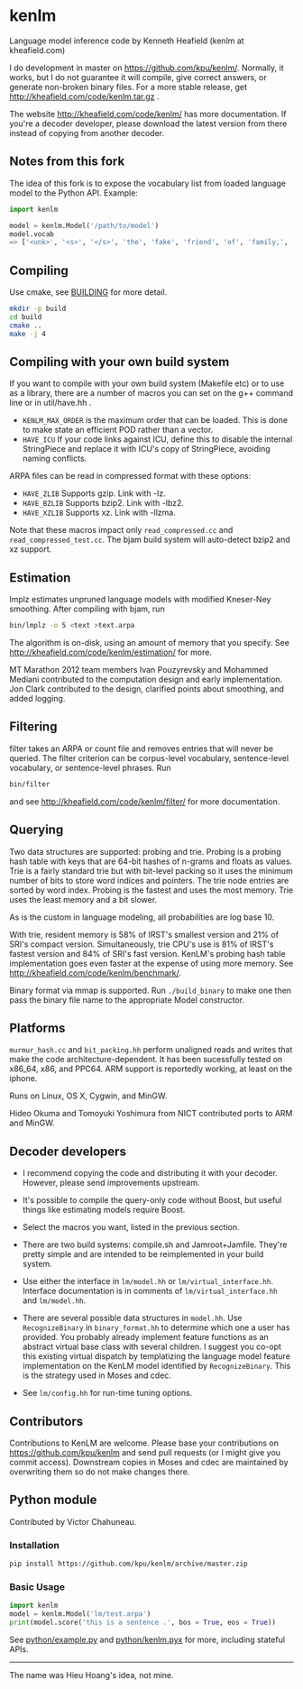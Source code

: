 # kenlm

Language model inference code by Kenneth Heafield (kenlm at kheafield.com)

I do development in master on https://github.com/kpu/kenlm/.  Normally, it works, but I do not guarantee it will compile, give correct answers, or generate non-broken binary files.  For a more stable release, get http://kheafield.com/code/kenlm.tar.gz .

The website http://kheafield.com/code/kenlm/ has more documentation.  If you're a decoder developer, please download the latest version from there instead of copying from another decoder.

## Notes from this fork
The idea of this fork is to expose the vocabulary list from loaded language model to the Python API. Example:

```python
import kenlm

model = kenlm.Model('/path/to/model')
model.vocab
=> ['<unk>', '<s>', '</s>', 'the', 'fake', 'friend', 'of', 'family,', 'like']
```

## Compiling
Use cmake, see [BUILDING](BUILDING) for more detail.
```bash
mkdir -p build
cd build
cmake ..
make -j 4
```

## Compiling with your own build system
If you want to compile with your own build system (Makefile etc) or to use as a library, there are a number of macros you can set on the g++ command line or in util/have.hh .

* `KENLM_MAX_ORDER` is the maximum order that can be loaded.  This is done to make state an efficient POD rather than a vector.
* `HAVE_ICU` If your code links against ICU, define this to disable the internal StringPiece and replace it with ICU's copy of StringPiece, avoiding naming conflicts.

ARPA files can be read in compressed format with these options:
* `HAVE_ZLIB` Supports gzip.  Link with -lz.
* `HAVE_BZLIB` Supports bzip2.  Link with -lbz2.
* `HAVE_XZLIB` Supports xz.  Link with -llzma.

Note that these macros impact only `read_compressed.cc` and `read_compressed_test.cc`.  The bjam build system will auto-detect bzip2 and xz support.

## Estimation
lmplz estimates unpruned language models with modified Kneser-Ney smoothing.  After compiling with bjam, run
```bash
bin/lmplz -o 5 <text >text.arpa
```
The algorithm is on-disk, using an amount of memory that you specify.  See http://kheafield.com/code/kenlm/estimation/ for more.

MT Marathon 2012 team members Ivan Pouzyrevsky and Mohammed Mediani contributed to the computation design and early implementation. Jon Clark contributed to the design, clarified points about smoothing, and added logging.

## Filtering

filter takes an ARPA or count file and removes entries that will never be queried.  The filter criterion can be corpus-level vocabulary, sentence-level vocabulary, or sentence-level phrases.  Run
```bash
bin/filter
```
and see http://kheafield.com/code/kenlm/filter/ for more documentation.

## Querying

Two data structures are supported: probing and trie.  Probing is a probing hash table with keys that are 64-bit hashes of n-grams and floats as values.  Trie is a fairly standard trie but with bit-level packing so it uses the minimum number of bits to store word indices and pointers.  The trie node entries are sorted by word index.  Probing is the fastest and uses the most memory.  Trie uses the least memory and a bit slower.

As is the custom in language modeling, all probabilities are log base 10.

With trie, resident memory is 58% of IRST's smallest version and 21% of SRI's compact version.  Simultaneously, trie CPU's use is 81% of IRST's fastest version and 84% of SRI's fast version.  KenLM's probing hash table implementation goes even faster at the expense of using more memory.  See http://kheafield.com/code/kenlm/benchmark/.

Binary format via mmap is supported.  Run `./build_binary` to make one then pass the binary file name to the appropriate Model constructor.

## Platforms
`murmur_hash.cc` and `bit_packing.hh` perform unaligned reads and writes that make the code architecture-dependent.
It has been sucessfully tested on x86\_64, x86, and PPC64.
ARM support is reportedly working, at least on the iphone.

Runs on Linux, OS X, Cygwin, and MinGW.

Hideo Okuma and Tomoyuki Yoshimura from NICT contributed ports to ARM and MinGW.

## Decoder developers
- I recommend copying the code and distributing it with your decoder.  However, please send improvements upstream.

- It's possible to compile the query-only code without Boost, but useful things like estimating models require Boost.

- Select the macros you want, listed in the previous section.

- There are two build systems: compile.sh and Jamroot+Jamfile.  They're pretty simple and are intended to be reimplemented in your build system.

- Use either the interface in `lm/model.hh` or `lm/virtual_interface.hh`.  Interface documentation is in comments of `lm/virtual_interface.hh` and `lm/model.hh`.

- There are several possible data structures in `model.hh`.  Use `RecognizeBinary` in `binary_format.hh` to determine which one a user has provided.  You probably already implement feature functions as an abstract virtual base class with several children.  I suggest you co-opt this existing virtual dispatch by templatizing the language model feature implementation on the KenLM model identified by `RecognizeBinary`.  This is the strategy used in Moses and cdec.

- See `lm/config.hh` for run-time tuning options.

## Contributors
Contributions to KenLM are welcome.  Please base your contributions on https://github.com/kpu/kenlm and send pull requests (or I might give you commit access).  Downstream copies in Moses and cdec are maintained by overwriting them so do not make changes there.

## Python module
Contributed by Victor Chahuneau.

### Installation

```bash
pip install https://github.com/kpu/kenlm/archive/master.zip
```

### Basic Usage
```python
import kenlm
model = kenlm.Model('lm/test.arpa')
print(model.score('this is a sentence .', bos = True, eos = True))
```
See [python/example.py](python/example.py) and [python/kenlm.pyx](python/kenlm.pyx) for more, including stateful APIs.

---

The name was Hieu Hoang's idea, not mine.
